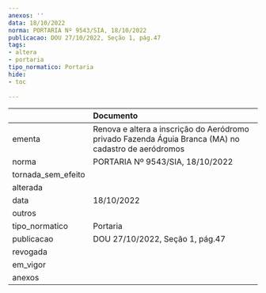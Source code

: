 ```yaml
---
anexos: ''
data: 18/10/2022
norma: PORTARIA Nº 9543/SIA, 18/10/2022
publicacao: DOU 27/10/2022, Seção 1, pág.47
tags:
- altera
- portaria
tipo_normatico: Portaria
hide: 
- toc 
 
---
```


|                    | Documento                                                                                            |
|:-------------------|:-----------------------------------------------------------------------------------------------------|
| ementa             | Renova e altera a inscrição do Aeródromo privado Fazenda Águia Branca (MA) no cadastro de aeródromos |
| norma              | PORTARIA Nº 9543/SIA, 18/10/2022                                                                     |
| tornada_sem_efeito |                                                                                                      |
| alterada           |                                                                                                      |
| data               | 18/10/2022                                                                                           |
| outros             |                                                                                                      |
| tipo_normatico     | Portaria                                                                                             |
| publicacao         | DOU 27/10/2022, Seção 1, pág.47                                                                      |
| revogada           |                                                                                                      |
| em_vigor           |                                                                                                      |
| anexos             |                                                                                                      |